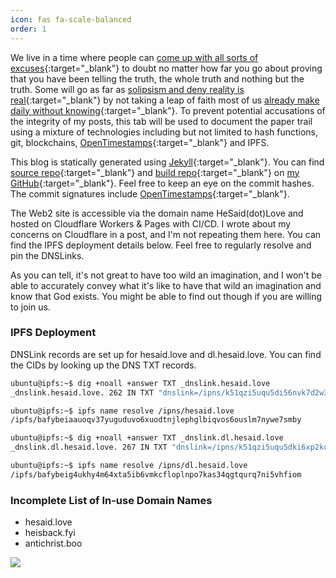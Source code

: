 ```yaml
---
icon: fas fa-scale-balanced
order: 1
---
```


We live in a time where people can [come up with all sorts of excuses](../posts/on-theological-nuke/){:target="_blank"} to doubt no matter how far you go about proving that you have been telling the truth, the whole truth and nothing but the truth. Some will go as far as [solipsism and deny reality is real](../posts/on-theological-nuclear-fallout/){:target="_blank"} by not taking a leap of faith most of us [already make daily without knowing](../posts/on-faith-precedes-reason/){:target="_blank"}. To prevent potential accusations of the integrity of my posts, this tab will be used to document the paper trail using a mixture of technologies including but not limited to hash functions, git, blockchains, [OpenTimestamps](https://opentimestamps.org/){:target="_blank"} and IPFS.

This blog is statically generated using [Jekyll](https://jekyllrb.com/){:target="_blank"}. You can find [source repo](https://github.com/zyang01/zyang01.github.io){:target="_blank"} and [build repo](https://github.com/zyang01/HeSaid.Love){:target="_blank"} on [my GitHub](https://github.com/zyang01){:target="_blank"}. Feel free to keep an eye on the commit hashes. The commit signatures include [OpenTimestamps](https://opentimestamps.org/){:target="_blank"}.

The Web2 site is accessible via the domain name HeSaid(dot)Love and hosted on Cloudflare Workers & Pages with CI/CD. I wrote about my concerns on Cloudflare in a post, and I'm not repeating them here. You can find the IPFS deployment details below. Feel free to regularly resolve and pin the DNSLinks.

As you can tell, it's not great to have too wild an imagination, and I won't be able to accurately convey what it's like to have that wild an imagination and know that God exists. You might be able to find out though if you are willing to join us.

### IPFS Deployment

DNSLink records are set up for hesaid.love and dl.hesaid.love. You can find the CIDs by looking up the DNS TXT records.

```bash
ubuntu@ipfs:~$ dig +noall +answer TXT _dnslink.hesaid.love
_dnslink.hesaid.love. 262 IN TXT "dnslink=/ipns/k51qzi5uqu5di56nvk7d2w3qmubmb3pqon5tsmxywfwt4kxhfdxtncy65w5daf"

ubuntu@ipfs:~$ ipfs name resolve /ipns/hesaid.love
/ipfs/bafybeiaauoqv37yuguduvo6xuodtnjlephglbiqvos6ouslm7nywe7smby

ubuntu@ipfs:~$ dig +noall +answer TXT _dnslink.dl.hesaid.love
_dnslink.dl.hesaid.love. 267 IN TXT "dnslink=/ipns/k51qzi5uqu5dki6xp2kc8ah1x8zu1aibeluphf4v9m4gs4lw1mruox2mv79eya"

ubuntu@ipfs:~$ ipfs name resolve /ipns/dl.hesaid.love
/ipfs/bafybeig4ukhy4m64xta5ib6vmkcfloplnpo7kas34qgtqurq7ni5vhfiom
```

### Incomplete List of In-use Domain Names

- hesaid.love
- heisback.fyi
- antichrist.boo

![](/V3MuD1Z69pJm8VACHV.png)
